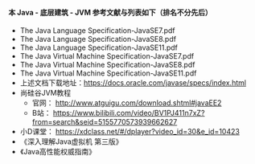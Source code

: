 #### 本 Java - 底层建筑 - JVM 参考文献与列表如下（排名不分先后）

- The Java Language Specification-JavaSE7.pdf
- The Java Language Specification-JavaSE8.pdf
- The Java Language Specification-JavaSE11.pdf
- The Java Virtual Machine Specification-JavaSE7.pdf
- The Java Virtual Machine Specification-JavaSE8.pdf
- The Java Virtual Machine Specification-JavaSE11.pdf
- 上述文档下载地址：https://docs.oracle.com/javase/specs/index.html
- 尚硅谷JVM教程
  - 官网： http://www.atguigu.com/download.shtml#javaEE2 
  - B站： https://www.bilibili.com/video/BV1PJ411n7xZ?from=search&seid=5155770573939662627 
- 小D课堂： https://xdclass.net/#/dplayer?video_id=30&e_id=10423 
- 《深入理解Java虚拟机 第三版》
- 《Java高性能权威指南》

